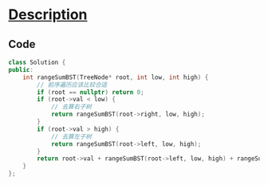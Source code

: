 # [Description](https://leetcode.cn/problems/range-sum-of-bst/description/)

## Code

```cpp
class Solution {
public:
    int rangeSumBST(TreeNode* root, int low, int high) {
        // 前序遍历应该比较合适
        if (root == nullptr) return 0;
        if (root->val < low) {
            // 去算右子树
            return rangeSumBST(root->right, low, high);
        }
        if (root->val > high) {
            // 去算左子树
            return rangeSumBST(root->left, low, high);
        }
        return root->val + rangeSumBST(root->left, low, high) + rangeSumBST(root->right, low, high);
    }
};
```
